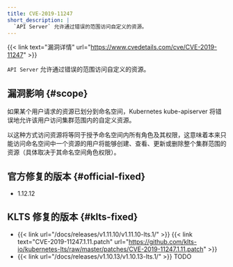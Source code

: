 ```yaml
---
title: CVE-2019-11247
short_description: |
  `API Server` 允许通过错误的范围访问自定义的资源。
---
```


{{< link text="漏洞详情" url="https://www.cvedetails.com/cve/CVE-2019-11247" >}}

`API Server` 允许通过错误的范围访问自定义的资源。

## 漏洞影响 {#scope}

如果某个用户请求的资源已划分到命名空间，Kubernetes kube-apiserver 将错误地允许该用户访问集群范围内的自定义资源。


以这种方式访问资源将等同于授予命名空间内所有角色及其权限，这意味着本来只能访问命名空间中一个资源的用户将能够创建、查看、更新或删除整个集群范围的资源（具体取决于其命名空间角色权限）。

## 官方修复的版本 {#official-fixed}

- 1.12.12

## KLTS 修复的版本 {#klts-fixed}

- {{< link url="/docs/releases/v1.11.10/v1.11.10-lts.1/" >}} {{< link text="CVE-2019-11247.1.11.patch" url="https://github.com/klts-io/kubernetes-lts/raw/master/patches/CVE-2019-11247.1.11.patch" >}}
- {{< link url="/docs/releases/v1.10.13/v1.10.13-lts.1/" >}} TODO
